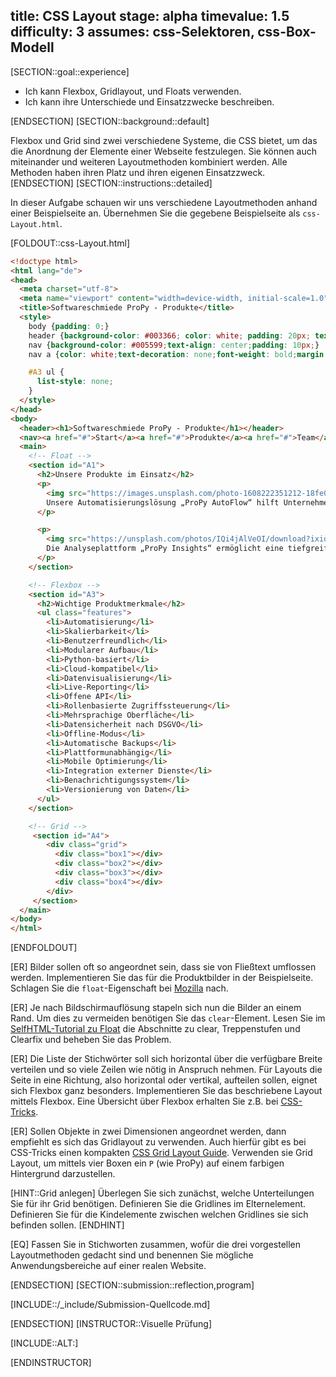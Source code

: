 title: CSS Layout
stage: alpha
timevalue: 1.5
difficulty: 3
assumes: css-Selektoren, css-Box-Modell
---

[SECTION::goal::experience]

 - Ich kann Flexbox, Gridlayout, und Floats verwenden.
 - Ich kann ihre Unterschiede und Einsatzzwecke beschreiben.

[ENDSECTION]
[SECTION::background::default]

Flexbox und Grid sind zwei verschiedene Systeme, die CSS bietet, 
um das die Anordnung der Elemente einer Webseite festzulegen.
Sie können auch miteinander und weiteren Layoutmethoden kombiniert werden.
Alle Methoden haben ihren Platz und ihren eigenen Einsatzzweck.
[ENDSECTION]
[SECTION::instructions::detailed]

In dieser Aufgabe schauen wir uns verschiedene Layoutmethoden anhand einer Beispielseite an. 
Übernehmen Sie die gegebene Beispielseite als `css-Layout.html`.

[FOLDOUT::css-Layout.html]
````html
<!doctype html>
<html lang="de">
<head>
  <meta charset="utf-8">
  <meta name="viewport" content="width=device-width, initial-scale=1.0">
  <title>Softwareschmiede ProPy - Produkte</title>
  <style>
    body {padding: 0;}
    header {background-color: #003366; color: white; padding: 20px; text-align: center;}
    nav {background-color: #005599;text-align: center;padding: 10px;}
    nav a {color: white;text-decoration: none;font-weight: bold;margin: 0 10px;}

    #A3 ul {
      list-style: none;
    }
  </style>
</head>
<body>
  <header><h1>Softwareschmiede ProPy - Produkte</h1></header>
  <nav><a href="#">Start</a><a href="#">Produkte</a><a href="#">Team</a><a href="#">Kontakt</a></nav>
  <main>
    <!-- Float -->
    <section id="A1">
      <h2>Unsere Produkte im Einsatz</h2>
      <p>
        <img src="https://images.unsplash.com/photo-1608222351212-18fe0ec7b13b?w=640" alt="Produktbild A" height="200">
        Unsere Automatisierungslösung „ProPy AutoFlow“ hilft Unternehmen dabei, tägliche Prozesse wie die Datenerfassung oder das Reporting vollständig zu automatisieren. Dabei kommt moderne Python-Technologie zum Einsatz, die sowohl zuverlässig als auch skalierbar ist. Unternehmen berichten von einer enormen Zeitersparnis und sinkenden Fehlerquoten.
      </p>

      <p>
        <img src="https://unsplash.com/photos/IQi4jAlVeOI/download?ixid=M3wxMjA3fDB8MXxzZWFyY2h8NDR8fGRhdGElMjBhdXRvbWF0aW9ufGRlfDB8fHx8MTc1MzUzODU5MHww&force=true&w640" alt="Produktbild B" height="200">
        Die Analyseplattform „ProPy Insights“ ermöglicht eine tiefgreifende Auswertung von Geschäftsprozessen. Visualisierungen, Trends und Handlungsempfehlungen werden automatisch generiert. Besonders in der Logistik und im E-Commerce liefert die Lösung wertvolle Ergebnisse.
      </p>
    </section>

    <!-- Flexbox -->
    <section id="A3">
      <h2>Wichtige Produktmerkmale</h2>
      <ul class="features">
        <li>Automatisierung</li>
        <li>Skalierbarkeit</li>
        <li>Benutzerfreundlich</li>
        <li>Modularer Aufbau</li>
        <li>Python-basiert</li>
        <li>Cloud-kompatibel</li>
        <li>Datenvisualisierung</li>
        <li>Live-Reporting</li>
        <li>Offene API</li>
        <li>Rollenbasierte Zugriffssteuerung</li>
        <li>Mehrsprachige Oberfläche</li>
        <li>Datensicherheit nach DSGVO</li>
        <li>Offline-Modus</li>
        <li>Automatische Backups</li>
        <li>Plattformunabhängig</li>
        <li>Mobile Optimierung</li>
        <li>Integration externer Dienste</li>
        <li>Benachrichtigungssystem</li>
        <li>Versionierung von Daten</li>
      </ul>
    </section>

    <!-- Grid -->
     <section id="A4">
        <div class="grid">
          <div class="box1"></div>
          <div class="box2"></div>
          <div class="box3"></div>
          <div class="box4"></div>
        </div>
     </section>
  </main>
</body>
</html>
````
[ENDFOLDOUT]

[ER] Bilder sollen oft so angeordnet sein, dass sie von Fließtext umflossen werden. 
Implementieren Sie das für die Produktbilder in der Beispielseite.
Schlagen Sie die `float`-Eigenschaft bei [Mozilla](https://developer.mozilla.org/de/) nach.

[ER] Je nach Bildschirmauflösung stapeln sich nun die Bilder an einem Rand.
Um dies zu vermeiden benötigen Sie das `clear`-Element. 
Lesen Sie im [SelfHTML-Tutorial zu Float](https://wiki.selfhtml.org/wiki/CSS/Tutorials/Ausrichtung/float_und_clear)
die Abschnitte zu clear, Treppenstufen und Clearfix und beheben Sie das Problem.

[ER] Die Liste der Stichwörter soll sich horizontal über die verfügbare Breite verteilen
und so viele Zeilen wie nötig in Anspruch nehmen. 
Für Layouts die Seite in eine Richtung, also horizontal oder vertikal, aufteilen sollen,
eignet sich Flexbox ganz besonders. 
Implementieren Sie das beschriebene Layout mittels Flexbox.
Eine Übersicht über Flexbox erhalten Sie z.B. bei [CSS-Tricks](https://css-tricks.com/snippets/css/a-guide-to-flexbox/).

[ER] Sollen Objekte in zwei Dimensionen angeordnet werden, dann empfiehlt es sich das Gridlayout zu verwenden.
Auch hierfür gibt es bei CSS-Tricks einen kompakten 
[CSS Grid Layout Guide](https://css-tricks.com/snippets/css/complete-guide-grid/).
Verwenden sie Grid Layout, um mittels vier Boxen ein `P` (wie ProPy) auf einem farbigen Hintergrund darzustellen.

[HINT::Grid anlegen]
Überlegen Sie sich zunächst, welche Unterteilungen Sie für ihr Grid benötigen.
Definieren Sie die Gridlines im Elternelement.
Definieren Sie für die Kindelemente zwischen welchen Gridlines sie sich befinden sollen.
[ENDHINT]

[EQ] Fassen Sie in Stichworten zusammen, wofür die drei vorgestellen Layoutmethoden gedacht sind
und benennen Sie mögliche Anwendungsbereiche auf einer realen Website.


[ENDSECTION]
[SECTION::submission::reflection,program]

[INCLUDE::/_include/Submission-Quellcode.md]

[ENDSECTION]
[INSTRUCTOR::Visuelle Prüfung]

[INCLUDE::ALT:]

[ENDINSTRUCTOR]
